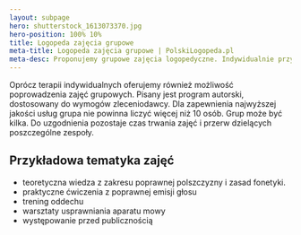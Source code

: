 ```yaml
---
layout: subpage
hero: shutterstock_1613073370.jpg
hero-position: 100% 10%
title: Logopeda zajęcia grupowe
meta-title: Logopeda zajęcia grupowe | PolskiLogopeda.pl
meta-desc: Proponujemy grupowe zajęcia logopedyczne. Indywidualnie przygotowujemy program zależnie od wymagań grupy i możliwości realizacji. Zapraszamy do kontaktu!   
---
```


Oprócz terapii indywidualnych oferujemy również możliwość poprowadzenia 
zajęć grupowych. Pisany jest program autorski, dostosowany do wymogów 
zleceniodawcy. Dla zapewnienia najwyższej jakości usług grupa nie powinna 
liczyć więcej niż 10 osób. Grup może być kilka. Do uzgodnienia pozostaje 
czas trwania zajęć i przerw dzielących poszczególne zespoły.

## Przykładowa tematyka zajęć

- teoretyczna wiedza z zakresu poprawnej polszczyzny i zasad fonetyki. 
- praktyczne ćwiczenia z poprawnej emisji głosu
- trening oddechu
- warsztaty usprawniania aparatu mowy
- występowanie przed publicznością
